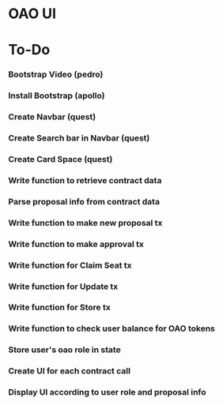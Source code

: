 # OAO UI

# To-Do

### Bootstrap Video (pedro)

### Install Bootstrap (apollo)

### Create Navbar (quest)

### Create Search bar in Navbar (quest)

### Create Card Space (quest)

### Write function to retrieve contract data

### Parse proposal info from contract data

### Write function to make new proposal tx

### Write function to make approval tx

### Write function for Claim Seat tx

### Write function for Update tx

### Write function for Store tx

### Write function to check user balance for OAO tokens

### Store user's oao role in state

### Create UI for each contract call

### Display UI according to user role and proposal info
